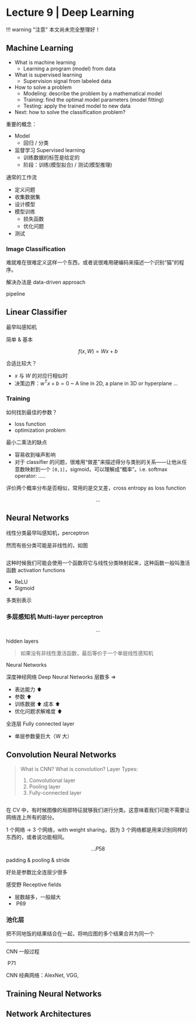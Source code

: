 # Lecture 9 | Deep Learning

!!! warning "注意"
    本文尚未完全整理好！

## Machine Learning

- What is machine learning
  - Learning a program (model) from data
- What is supervised learning
  - Supervision signal from labeled data
- How to solve a problem
  - Modeling: describe the problem by a mathematical model
  - Training: find the optimal model parameters (model fitting)
  - Testing: apply the trained model to new data
- Next: how to solve the classification problem?

重要的概念：

- Model
  - 回归 / 分类
- 监督学习 Supervised learning
    - 训练数据的标签是给定的
    - 阶段：训练(模型拟合) / 测试(模型推理)

通常的工作流

- 定义问题
- 收集数据集
- 设计模型
- 模型训练
  -  损失函数
  -  优化问题
- 测试


### Image Classification

难就难在很难定义这样一个东西，或者说很难用硬编码来描述一个识别“猫”的程序。

解决办法是 data-driven approach

pipeline

## Linear Classifier

最早叫感知机

简单 & 基本

$$
f(x,W) = W x + b
$$

合适比较大？

- $x$ 与 $W$ 的对应行相似时
- 决策边界：$w^Tx+b = 0$ ~ A line in 2D, a plane in 3D or hyperplane ...

### Training

如何找到最佳的参数？

- loss function
- optimization problem

最小二乘法的缺点

- 容易收到噪声影响
- 对于 classifier 的问题，很难用“做差”来描述得分与类别的关系——让他从任意数映射到一个 `[0,1]`，sigmoid，可以理解成“概率”。i.e. softmax operator: $.....$

评价两个概率分布是否相似，常用的是交叉差，cross entropy as loss function

$$
...
$$


## Neural Networks

线性分类最早叫感知机，perceptron

然而有些分类可能是非线性的，如图

![]()

这种时候我们可能会使用一个函数将它与线性分类映射起来，这种函数一般叫激活函数 activation functions

- ReLU
- Sigmoid

多类别表示

### 多层感知机 Multi-layer perceptron

$$
...
$$

hidden layers

> 如果没有非线性激活函数，最后等价于一个单层线性感知机

Neural Networks

深度神经网络 Deep Neural Networks 层数多 => 

- 表达能力 ⬆️
- 参数 ⬆️
- 训练数据 ⬆️ 成本 ⬆️ 
- 优化问题求解难度 ⬆️

全连层 Fully connected layer 

- 单层参数量巨大（W 大）

## Convolution Neural Networks

> What is CNN?
> What is convolution?
> Layer Types:
> 1. Convolutional layer
> 2. Pooling layer
> 3. Fully-connected layer

![]()

在 CV 中，有时候图像的局部特征就够我们进行分类。这意味着我们可能不需要让网络连上所有的部分。

1 个网络 -> 3 个网络，with weight sharing，因为 3 个网络都是用来识别同样的东西的，或者说功能相同。

$$
... P58
$$

padding & pooling & stride

好处是参数比全连层少很多

感受野 Receptive fields

- 层数越多，一般越大
- ![]() P69

### 池化层

把不同地饭的结果结合在一起，将响应图的多个结果合并为同一个

---

CNN 一般过程 

![]() P71

CNN 经典网络：AlexNet, VGG, 



## Training Neural Networks







## Network Architectures





